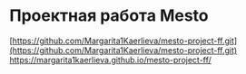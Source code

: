 # Проектная работа Mesto
[https://github.com/Margarita1Kaerlieva/mesto-project-ff.git](https://github.com/Margarita1Kaerlieva/mesto-project-ff.git)
https://margarita1kaerlieva.github.io/mesto-project-ff/

